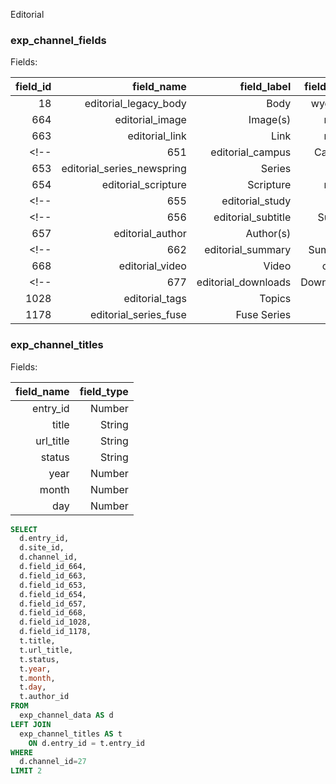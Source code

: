 
Editorial

### exp_channel_fields

Fields:

|field_id|field_name|field_label|field_type|
|-------:|---------:|----------:|---------:|
|18|editorial_legacy_body|Body|wygwam|
|664|editorial_image|Image(s)|matrix|
|663|editorial_link|Link|matrix|
<!-- |651|editorial_campus|Campus|playa| -->
|653|editorial_series_newspring|Series|playa|
|654|editorial_scripture|Scripture|matrix|
<!-- |655|editorial_study|Study|Playa| -->
<!-- |656|editorial_subtitle|Subtitle|text| -->
|657|editorial_author|Author(s)|tag|
<!-- |662|editorial_summary|Summary|textarea| -->
|668|editorial_video|Video|ooyala|
<!-- |677|editorial_downloads|Downloads|matrix| -->
|1028|editorial_tags|Topics|tag|
|1178|editorial_series_fuse|Fuse Series|playa|


### exp_channel_titles

Fields:

|field_name|field_type|
|---------:|---------:|
|entry_id|Number|
|title|String|
|url_title|String|
|status|String|
|year|Number|
|month|Number|
|day|Number|


```sql
SELECT
  d.entry_id,
  d.site_id,
  d.channel_id,
  d.field_id_664,
  d.field_id_663,
  d.field_id_653,
  d.field_id_654,
  d.field_id_657,
  d.field_id_668,
  d.field_id_1028,
  d.field_id_1178,
  t.title,
  t.url_title,
  t.status,
  t.year,
  t.month,
  t.day,
  t.author_id
FROM
  exp_channel_data AS d
LEFT JOIN
  exp_channel_titles AS t
    ON d.entry_id = t.entry_id
WHERE
  d.channel_id=27
LIMIT 2

```
